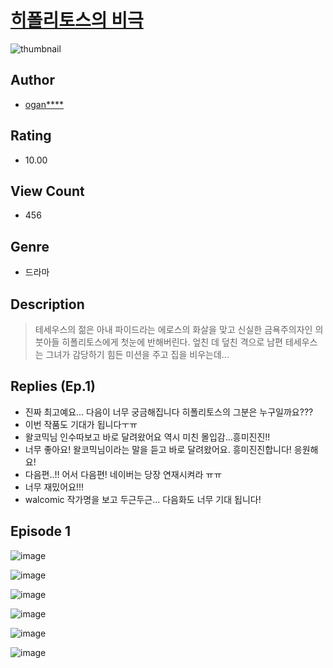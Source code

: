 # [히폴리토스의 비극](https://comic.naver.com/challenge/list?titleId=810066)
![thumbnail](https://image-comic.pstatic.net/user_contents_data/challenge_comic/2023/05/23/175454/upload_7075548864042971702_480x623.jpeg)

## Author
- [ogan****](https://comic.naver.com/artistTitle?id=175454)

## Rating
- 10.00

## View Count
- 456

## Genre
- 드라마

## Description
> 테세우스의 젊은 아내 파이드라는 에로스의 화살을 맞고 신실한 금욕주의자인 의붓아들 히폴리토스에게 첫눈에 반해버린다. 엎친 데 덮친 격으로 남편 테세우스는 그녀가 감당하기 힘든 미션을 주고 집을 비우는데...

## Replies (Ep.1)
- 진짜 최고예요... 다음이 너무 궁금해집니다 히폴리토스의 그분은 누구일까요???
- 이번 작품도 기대가 됩니다ㅜㅠ
- 왈코믹님 인수따보고 바로 달려왔어요 역시 미친 몰입감...흥미진진!!
- 너무 좋아요! 왈코믹님이라는 말을 듣고 바로 달려왔어요. 흥미진진합니다! 응원해요!
- 다음편..!! 어서 다음편! 네이버는 당장 연재시켜라 ㅠㅠ
- 너무 재밌어요!!!
- walcomic 작가명을 보고 두근두근... 다음화도 너무 기대 됩니다!

## Episode 1
![image](https://image-comic.pstatic.net/user_contents_data/challenge_comic/2023/05/23/175454/upload_3774634628848312673.jpeg)

![image](https://image-comic.pstatic.net/user_contents_data/challenge_comic/2023/05/24/175454/upload_3760567490836587878.jpeg)

![image](https://image-comic.pstatic.net/user_contents_data/challenge_comic/2023/05/23/175454/upload_7305175291892478310.jpeg)

![image](https://image-comic.pstatic.net/user_contents_data/challenge_comic/2023/05/23/175454/upload_7149295294972257073.jpeg)

![image](https://image-comic.pstatic.net/user_contents_data/challenge_comic/2023/05/23/175454/upload_3558514649951594034.jpeg)

![image](https://image-comic.pstatic.net/user_contents_data/challenge_comic/2023/05/23/175454/upload_7076954254534390328.jpeg)
